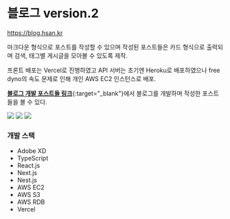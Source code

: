 # 블로그 version.2

https://blog.hsan.kr

마크다운 형식으로 포스트를 작성할 수 있으며 작성된 포스트들은 카드 형식으로 출력되며 검색, 태그별 게시글을 모아볼 수 있도록 제작.

프론트 배포는 Vercel로 진행하였고 API 서버는 초기엔 Heroku로 배포하였으나 free dyno의 속도 문제로 인해 개인 AWS EC2 인스턴스로 배포.

[**블로그 개발 포스트들 링크**](https://blog.hsan.kr/search?search=%EB%B8%94%EB%A1%9C%EA%B7%B8%EB%A7%8C%EB%93%A4%EA%B8%B0){:target="_blank"}에서 블로그를 개발하며 작성한 포스트들을 볼 수 있다.


![](https://images.velog.io/images/anjoy/post/13a97567-8861-498b-9b01-e2ead443b713/image.png)
![](https://images.velog.io/images/anjoy/post/2c0933f1-8445-4dbe-8067-9696afb27ac4/image.png)
![](https://images.velog.io/images/anjoy/post/d459480e-341b-4663-9ce9-43fb1039a03a/image.png)

### 개발 스택

- Adobe XD
- TypeScript
- React.js
- Next.js
- Nest.js
- AWS EC2
- AWS S3
- AWS RDB
- Vercel
